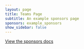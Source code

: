 ```yaml
---
layout: page
title: Teams Page
subtitle: An example sponsors page
sponsors: example_sponsors
show_sidebar: false
---
```


[View the sponsors docs](/bulma-clean-theme/docs/page-components/sponsors/)
